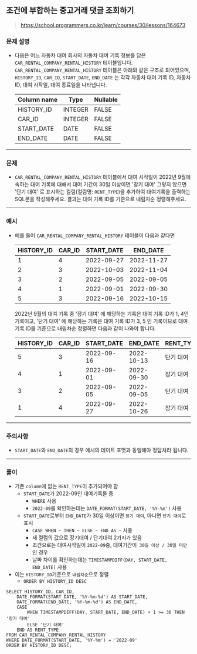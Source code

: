 ## 조건에 부합하는 중고거래 댓글 조회하기

> https://school.programmers.co.kr/learn/courses/30/lessons/164673



### 문제 설명

- 다음은 어느 자동차 대여 회사의 자동차 대여 기록 정보를 담은 `CAR_RENTAL_COMPANY_RENTAL_HISTORY` 테이블입니다. `CAR_RENTAL_COMPANY_RENTAL_HISTORY` 테이블은 아래와 같은 구조로 되어있으며, `HISTORY_ID`, `CAR_ID`, `START_DATE`, `END_DATE` 는 각각 자동차 대여 기록 ID, 자동차 ID, 대여 시작일, 대여 종료일을 나타냅니다.

  | Column name | Type    | Nullable |
  | ----------- | ------- | -------- |
  | HISTORY_ID  | INTEGER | FALSE    |
  | CAR_ID      | INTEGER | FALSE    |
  | START_DATE  | DATE    | FALSE    |
  | END_DATE    | DATE    | FALSE    |

---



### 문제

- `CAR_RENTAL_COMPANY_RENTAL_HISTORY` 테이블에서 대여 시작일이 2022년 9월에 속하는 대여 기록에 대해서 대여 기간이 30일 이상이면 '장기 대여' 그렇지 않으면 '단기 대여' 로 표시하는 컬럼(컬럼명: `RENT_TYPE`)을 추가하여 대여기록을 출력하는 SQL문을 작성해주세요. 결과는 대여 기록 ID를 기준으로 내림차순 정렬해주세요.

------



### 예시

- 예를 들어 `CAR_RENTAL_COMPANY_RENTAL_HISTORY` 테이블이 다음과 같다면

  | HISTORY_ID | CAR_ID | START_DATE | END_DATE   |
  | ---------- | ------ | ---------- | ---------- |
  | 1          | 4      | 2022-09-27 | 2022-11-27 |
  | 2          | 3      | 2022-10-03 | 2022-11-04 |
  | 3          | 2      | 2022-09-05 | 2022-09-05 |
  | 4          | 1      | 2022-09-01 | 2022-09-30 |
  | 5          | 3      | 2022-09-16 | 2022-10-15 |

  2022년 9월의 대여 기록 중 '장기 대여' 에 해당하는 기록은 대여 기록 ID가 1, 4인 기록이고, '단기 대여' 에 해당하는 기록은 대여 기록 ID가 3, 5 인 기록이므로 대여 기록 ID를 기준으로 내림차순 정렬하면 다음과 같이 나와야 합니다.

  | HISTORY_ID | CAR_ID | START_DATE | END_DATE   | RENT_TYPE |
  | ---------- | ------ | ---------- | ---------- | --------- |
  | 5          | 3      | 2022-09-16 | 2022-10-13 | 단기 대여 |
  | 4          | 1      | 2022-09-01 | 2022-09-30 | 장기 대여 |
  | 3          | 2      | 2022-09-05 | 2022-09-05 | 단기 대여 |
  | 1          | 4      | 2022-09-27 | 2022-10-26 | 장기 대여 |

------



### 주의사항

- `START_DATE`와 `END_DATE`의 경우 예시의 데이트 포맷과 동일해야 정답처리 됩니다.

---



### 풀이

- 기존 `column`에 없는 `RENT_TYPE`이 추가되어야 함
  - `START_DATE`가 2022-09인 대여기록들 중
    - `WHERE` 사용
    - `2022-09`를 확인하는데는 `DATE_FORMAT(START_DATE, '%Y-%m')` 사용
  - `START_DATE`로부터 `END_DATE`가 30일 이상이면 `장기 대여`, 아니면 `단기 대여`로 표시
    - `CASE WHEN ~ THEN ~ ELSE ~ END AS ~` 사용
    - 새 컬럼의 값으로 장기대여 / 단기대여 2가지가 있음
    - 조건으로는 대여시작일이 `2022-09`중, 대여기간이` 30일 이상 / 30일 미만` 인 경우
    - 날짜 차이를 확인하는데는 `TIMESTAMPDIFF(DAY, START_DATE, END_DATE)` 사용
- 이는 `HISTORY_ID`기준으로 `내림차순`으로 정렬
  - `ORDER BY HISTORY_ID DESC`

```mysql
SELECT HISTORY_ID, CAR_ID, 
    DATE_FORMAT(START_DATE, '%Y-%m-%d') AS START_DATE, 
    DATE_FORMAT(END_DATE, '%Y-%m-%d') AS END_DATE,
    CASE
        WHEN TIMESTAMPDIFF(DAY, START_DATE, END_DATE) + 1 >= 30 THEN '장기 대여'
        ELSE '단기 대여'
    END AS RENT_TYPE
FROM CAR_RENTAL_COMPANY_RENTAL_HISTORY
WHERE DATE_FORMAT(START_DATE, '%Y-%m') = '2022-09'
ORDER BY HISTORY_ID DESC;
```

